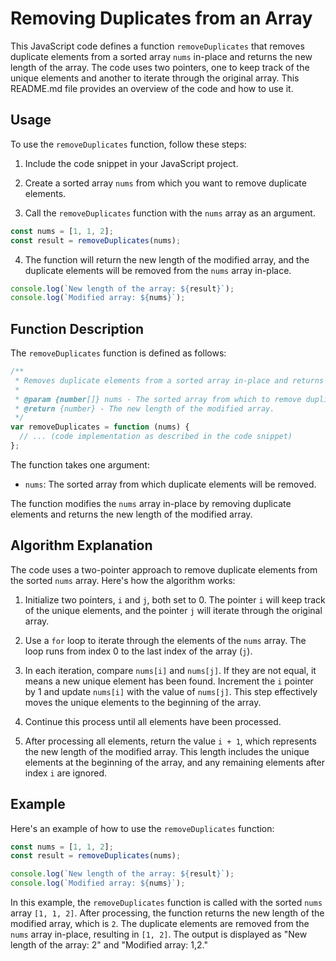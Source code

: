 # Removing Duplicates from an Array

This JavaScript code defines a function `removeDuplicates` that removes duplicate elements from a sorted array `nums` in-place and returns the new length of the array. The code uses two pointers, one to keep track of the unique elements and another to iterate through the original array. This README.md file provides an overview of the code and how to use it.

## Usage

To use the `removeDuplicates` function, follow these steps:

1. Include the code snippet in your JavaScript project.

2. Create a sorted array `nums` from which you want to remove duplicate elements.

3. Call the `removeDuplicates` function with the `nums` array as an argument.

```javascript
const nums = [1, 1, 2];
const result = removeDuplicates(nums);
```

4. The function will return the new length of the modified array, and the duplicate elements will be removed from the `nums` array in-place.

```javascript
console.log(`New length of the array: ${result}`);
console.log(`Modified array: ${nums}`);
```

## Function Description

The `removeDuplicates` function is defined as follows:

```javascript
/**
 * Removes duplicate elements from a sorted array in-place and returns the new length of the array.
 *
 * @param {number[]} nums - The sorted array from which to remove duplicates.
 * @return {number} - The new length of the modified array.
 */
var removeDuplicates = function (nums) {
  // ... (code implementation as described in the code snippet)
};
```

The function takes one argument:

- `nums`: The sorted array from which duplicate elements will be removed.

The function modifies the `nums` array in-place by removing duplicate elements and returns the new length of the modified array.

## Algorithm Explanation

The code uses a two-pointer approach to remove duplicate elements from the sorted `nums` array. Here's how the algorithm works:

1. Initialize two pointers, `i` and `j`, both set to 0. The pointer `i` will keep track of the unique elements, and the pointer `j` will iterate through the original array.

2. Use a `for` loop to iterate through the elements of the `nums` array. The loop runs from index 0 to the last index of the array (`j`).

3. In each iteration, compare `nums[i]` and `nums[j]`. If they are not equal, it means a new unique element has been found. Increment the `i` pointer by 1 and update `nums[i]` with the value of `nums[j]`. This step effectively moves the unique elements to the beginning of the array.

4. Continue this process until all elements have been processed.

5. After processing all elements, return the value `i + 1`, which represents the new length of the modified array. This length includes the unique elements at the beginning of the array, and any remaining elements after index `i` are ignored.

## Example

Here's an example of how to use the `removeDuplicates` function:

```javascript
const nums = [1, 1, 2];
const result = removeDuplicates(nums);

console.log(`New length of the array: ${result}`);
console.log(`Modified array: ${nums}`);
```

In this example, the `removeDuplicates` function is called with the sorted `nums` array `[1, 1, 2]`. After processing, the function returns the new length of the modified array, which is `2`. The duplicate elements are removed from the `nums` array in-place, resulting in `[1, 2]`. The output is displayed as "New length of the array: 2" and "Modified array: 1,2."
